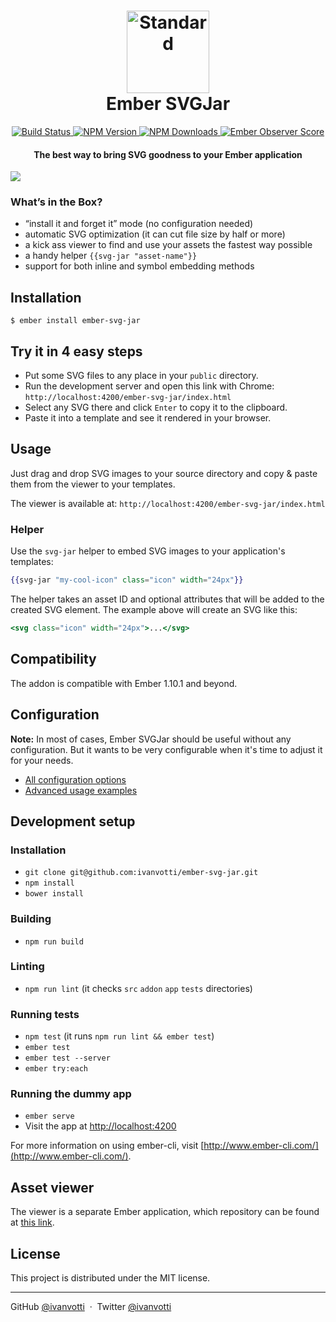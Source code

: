 <h1 align="center">
  <img src="https://cdn.rawgit.com/ivanvotti/ember-svg-jar/master/svg-jar-logo.svg" alt="Standard" width="132px">
  <br>
  Ember SVGJar
  <br>
</h1>

<p align="center">
  <a href="https://travis-ci.org/ivanvotti/ember-svg-jar">
    <img src="https://travis-ci.org/ivanvotti/ember-svg-jar.svg?branch=master"
      alt="Build Status">
  </a>
  <a href="https://www.npmjs.com/package/ember-svg-jar">
    <img src="https://badge.fury.io/js/ember-svg-jar.svg"
      alt="NPM Version">
  </a>
  <a href="https://www.npmjs.com/package/ember-svg-jar">
    <img src="https://img.shields.io/npm/dm/ember-svg-jar.svg"
      alt="NPM Downloads">
  </a>
  <a href="http://emberobserver.com/addons/ember-svg-jar">
    <img src="http://emberobserver.com/badges/ember-svg-jar.svg"
      alt="Ember Observer Score">
  </a>
</p>

<h4 align="center">
  The best way to bring SVG goodness to your Ember application
</h4>

![](https://s3-us-west-2.amazonaws.com/ivanvotti-uploads/svg-jar-0.9.0.png)

### What’s in the Box?
- “install it and forget it” mode (no configuration needed)
- automatic SVG optimization (it can cut file size by half or more)
- a kick ass viewer to find and use your assets the fastest way possible
- a handy helper `{{svg-jar "asset-name"}}`
- support for both inline and symbol embedding methods

## Installation

`$ ember install ember-svg-jar`

## Try it in 4 easy steps

- Put some SVG files to any place in your `public` directory.
- Run the development server and open this link with Chrome:
`http://localhost:4200/ember-svg-jar/index.html`
- Select any SVG there and click `Enter` to copy it to the clipboard.
- Paste it into a template and see it rendered in your browser.

## Usage

Just drag and drop SVG images to your source directory and copy & paste them from the viewer to your templates.

The viewer is available at: `http://localhost:4200/ember-svg-jar/index.html`

### Helper

Use the `svg-jar` helper to embed SVG images to your application's templates:

```handlebars
{{svg-jar "my-cool-icon" class="icon" width="24px"}}
```

The helper takes an asset ID and optional attributes that will be added to the created SVG element. The example above will create an SVG like this:

```handlebars
<svg class="icon" width="24px">...</svg>
```

## Compatibility

The addon is compatible with Ember 1.10.1 and beyond.

## Configuration

**Note:** In most of cases, Ember SVGJar should be useful without any configuration. But it wants to be very configurable when it's time to adjust it for your needs.

- [All configuration options](docs/configuration.md)
- [Advanced usage examples](docs/examples.md)

## Development setup

### Installation

* `git clone git@github.com:ivanvotti/ember-svg-jar.git`
* `npm install`
* `bower install`

### Building

* `npm run build`

### Linting

* `npm run lint` (it checks `src` `addon` `app` `tests` directories)

### Running tests

* `npm test` (it runs `npm run lint && ember test`)
* `ember test`
* `ember test --server`
* `ember try:each`

### Running the dummy app

* `ember serve`
* Visit the app at [http://localhost:4200](http://localhost:4200)

For more information on using ember-cli, visit [http://www.ember-cli.com/](http://www.ember-cli.com/).

## Asset viewer

The viewer is a separate Ember application, which repository can be found at [this link](https://github.com/ivanvotti/svg-jar).

## License

This project is distributed under the MIT license.

---

GitHub [@ivanvotti](https://github.com/ivanvotti) &nbsp;&middot;&nbsp;
Twitter [@ivanvotti](https://twitter.com/ivanvotti)
